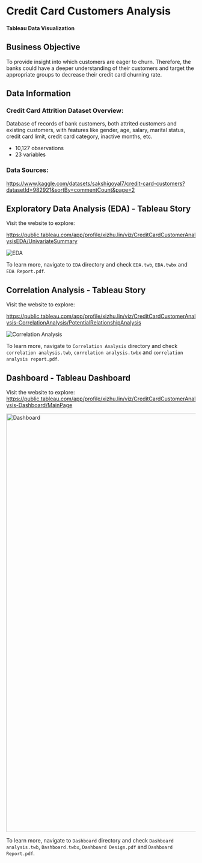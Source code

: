 # Credit Card Customers Analysis
#### Tableau Data Visualization 

## Business Objective
To provide insight into which customers are eager to churn.
Therefore, the banks could have a deeper understanding of their customers and target the appropriate groups to decrease their credit card churning rate.

## Data Information
### Credit Card Attrition Dataset Overview:
Database of records of bank customers, both attrited customers and existing customers, with features like gender, age, salary, marital status, credit card limit, credit card category, inactive months, etc. 
- 10,127 observations
- 23 variables

### Data Sources:
https://www.kaggle.com/datasets/sakshigoyal7/credit-card-customers?datasetId=982921&sortBy=commentCount&page=2 

## Exploratory Data Analysis (EDA) - Tableau Story
Visit the website to explore:

https://public.tableau.com/app/profile/xizhu.lin/viz/CreditCardCustomerAnalysisEDA/UnivariateSummary

![EDA](https://github.com/xizhu-lin/Credit-Card-Customers-Analysis/assets/136132782/da4b1ace-c0dd-4f98-aa73-afe0e57bd55a)

To learn more, navigate to `EDA` directory and check `EDA.twb`, `EDA.twbx` and `EDA Report.pdf`.

## Correlation Analysis - Tableau Story
Visit the website to explore:

https://public.tableau.com/app/profile/xizhu.lin/viz/CreditCardCustomerAnalysis-CorrelationAnalysis/PotentialRelationshipAnalysis

![Correlation Analysis](https://github.com/xizhu-lin/Credit-Card-Customers-Analysis/assets/136132782/538a33a7-9c73-4093-b971-12970eae87f5)

To learn more, navigate to `Correlation Analysis` directory and check `correlation analysis.twb`, `correlation analysis.twbx` and `correlation analysis report.pdf`.

## Dashboard - Tableau Dashboard
Visit the website to explore:
https://public.tableau.com/app/profile/xizhu.lin/viz/CreditCardCustomerAnalysis-Dashboard/MainPage

<img width="1110" alt="Dashboard" src="https://github.com/xizhu-lin/Credit-Card-Customers-Analysis/assets/136132782/0378766d-ec8e-4b5c-b5a6-0a00364e4030">

To learn more, navigate to `Dashboard` directory and check `Dashboard analysis.twb`, `Dashboard.twbx`, `Dashboard Design.pdf` and `Dashboard Report.pdf`.
